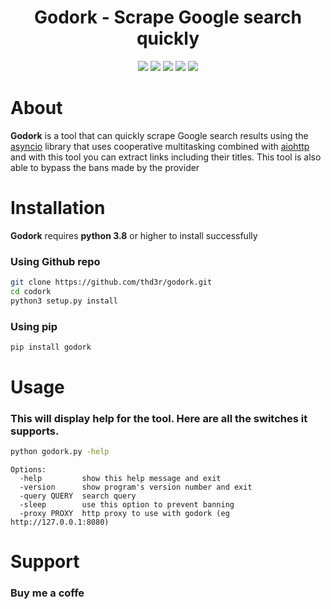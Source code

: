 <h1 align="center">
  Godork - Scrape Google search quickly
</h1>

<div align="center">
  <a href="https://python.org"><img src="https://img.shields.io/badge/Built%20with-Python-Blue"></a>
  <a href="https://opensource.org/licenses/MIT"><img src="https://img.shields.io/badge/license-MIT-_red.svg"></a>
  <a href="https://github.com/thd3r/godork/releases"><img src="https://img.shields.io/github/release/thd3r/godork.svg"></a>
  <a href="https://pypi.python.org/pypi/godork/"><img src="https://img.shields.io/pypi/v/godork.svg"></a>
  <a href="https://github.com/thd3r/godork/issues?q=is%3Aissue+is%3Aclosed"><img src="https://img.shields.io/github/issues-closed-raw/thd3r/godork?color=dark-green&label=issues%20fixed"></a>
</div>

# About

**Godork** is a tool that can quickly scrape Google search results using the [asyncio](https://docs.python.org/3/library/asyncio.html) library that uses cooperative multitasking combined with [aiohttp](https://docs.aiohttp.org) and with this tool you can extract links including their titles. This tool is also able to bypass the bans made by the provider

# Installation

**Godork** requires **python 3.8** or higher to install successfully

### Using Github repo

```sh
git clone https://github.com/thd3r/godork.git
cd codork
python3 setup.py install
```

### Using pip

```sh
pip install godork
```

# Usage

### This will display help for the tool. Here are all the switches it supports.

```sh
python godork.py -help
```

```console
Options:
  -help         show this help message and exit
  -version      show program's version number and exit
  -query QUERY  search query
  -sleep        use this option to prevent banning
  -proxy PROXY  http proxy to use with godork (eg http://127.0.0.1:8080) 
```

# Support

### Buy me a coffe

<script type="text/javascript" src="https://cdnjs.buymeacoffee.com/1.0.0/button.prod.min.js" data-name="bmc-button" data-slug="thd3r" data-color="#FFDD00" data-emoji=""  data-font="Cookie" data-text="Buy me a coffee" data-outline-color="#000000" data-font-color="#000000" data-coffee-color="#ffffff"></script>
